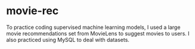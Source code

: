 # movie-rec
To practice coding supervised machine learning models, I used a large movie recommendations set from MovieLens to suggest movies to users. I also practiced using MySQL to deal with datasets.
